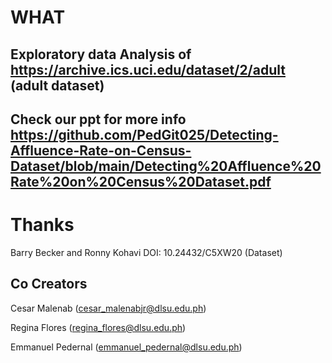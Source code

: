# WHAT

## Exploratory data Analysis of https://archive.ics.uci.edu/dataset/2/adult (adult dataset)

## Check our ppt for more info https://github.com/PedGit025/Detecting-Affluence-Rate-on-Census-Dataset/blob/main/Detecting%20Affluence%20Rate%20on%20Census%20Dataset.pdf


# Thanks

Barry Becker and Ronny Kohavi DOI: 10.24432/C5XW20 (Dataset)

## Co Creators

Cesar Malenab (cesar_malenabjr@dlsu.edu.ph)

Regina Flores (regina_flores@dlsu.edu.ph)

Emmanuel Pedernal (emmanuel_pedernal@dlsu.edu.ph)
